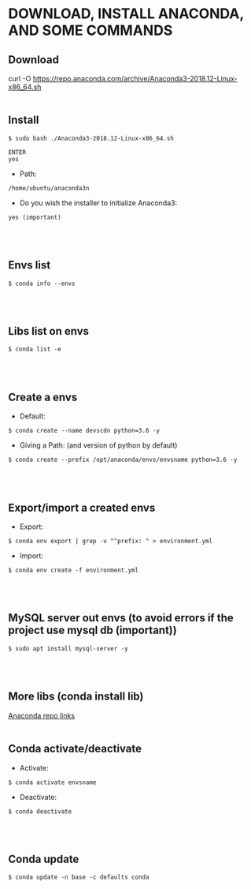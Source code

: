 # DOWNLOAD, INSTALL ANACONDA, AND SOME COMMANDS 

## Download
curl -O https://repo.anaconda.com/archive/Anaconda3-2018.12-Linux-x86_64.sh
<br><br>
## Install
```
$ sudo bash ./Anaconda3-2018.12-Linux-x86_64.sh
```
```
ENTER
yes
```
* Path:
```
/home/ubuntu/anaconda3n
```
* Do you wish the installer to initialize Anaconda3:
```
yes (important)
```
<br><br>
## Envs list
```
$ conda info --envs
```
<br><br>
## Libs list on envs
```
$ conda list -e
```
<br><br>
## Create a envs
* Default:
```
$ conda create --name devscdn python=3.6 -y
```
* Giving a Path: (and version of python by default)
```
$ conda create --prefix /opt/anaconda/envs/envsname python=3.6 -y
```
<br><br>
## Export/import a created envs
* Export:
```
$ conda env export | grep -v "^prefix: " > environment.yml
```
* Import:
```
$ conda env create -f environment.yml
```
<br><br>
## MySQL server out envs (to avoid errors if the project use mysql db (important))
```
$ sudo apt install mysql-server -y
```
<br><br>
## More libs (conda install lib)
[Anaconda repo links](https://anaconda.org/anaconda/repo)
<br><br>
## Conda activate/deactivate
* Activate:
```
$ conda activate envsname
```
* Deactivate:
```
$ conda deactivate
```
<br><br>
## Conda update
```
$ conda update -n base -c defaults conda
```